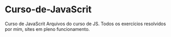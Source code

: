 # Curso-de-JavaScrit
Curso de JavaScrit
Arquivos do curso de JS.
Todos os exercícios resolvidos por mim, sites em pleno funcionamento.
